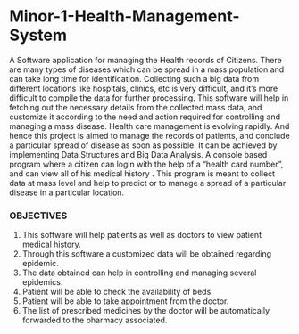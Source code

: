 # Minor-1-Health-Management-System
A Software application for managing the Health records of Citizens. There are many types of diseases which can be spread in a mass population and can take long time for identification. Collecting such a big data from different locations like hospitals, clinics, etc is very difficult, and it’s more difficult to compile the data for further processing. This software will help in fetching out the necessary details from the collected mass data, and customize it according to the need and action required for controlling and managing a mass disease.
Health care management is evolving rapidly. And hence this project is aimed to manage the records of patients, and conclude a particular spread of disease as soon as possible. It can be achieved by implementing Data Structures and Big Data Analysis.
A console based program where a citizen can login with the help of a “health card number”, and can view all of his medical history . This program is meant to collect data at mass level and help to predict or to manage a spread of a particular disease in a particular location.

### **OBJECTIVES**

1. This software will help patients as well as doctors to view patient medical history.
2. Through this software a customized data will be obtained regarding epidemic.
3. The data obtained can help in controlling and managing  several epidemics.
4. Patient will be able to check the availability of beds.
5. Patient will be able to take appointment from the doctor.
6. The list of prescribed medicines by the doctor will be automatically forwarded to the pharmacy associated.
